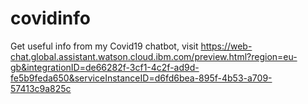 # covidinfo
Get useful info from my Covid19 chatbot, visit https://web-chat.global.assistant.watson.cloud.ibm.com/preview.html?region=eu-gb&integrationID=de66282f-3cf1-4c2f-ad9d-fe5b9feda650&serviceInstanceID=d6fd6bea-895f-4b53-a709-57413c9a825c
